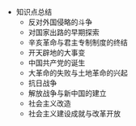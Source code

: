 * 知识点总结
  * 反对外国侵略的斗争
  * 对国家出路的早期探索
  * 辛亥革命与君主专制制度的终结
  * 开天辟地的大事变
  * 中国共产党的诞生
  * 大革命的失败与土地革命的兴起
  * 抗日战争
  * 解放战争与新中国的建立
  * 社会主义改造
  * 社会主义建设成就与改革开放
